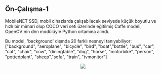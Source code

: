 ## Ön-Çalışma-1

MobileNET SSD, mobil cihazlarda çalışabilecek seviyede küçük boyutlu ve hızlı bir mimari olup COCO veri seti üzerinde eğitilmiş Caffe modeli, OpenCV'nin dnn modülüyle Python ortamına alındı.

Bu model, 'background' dışında 20 farklı nesneyi tanıyabiliyor: <br>
["background", "aeroplane", "bicycle", "bird", "boat","bottle", "bus", "car", "cat", "chair", "cow", "diningtable",	"dog", "horse", "motorbike", "person", "pottedplant", "sheep","sofa", "train", "tvmonitor"]

<p align="center">
  <img src="/images/beyoglu.jpg" />
</p>  
